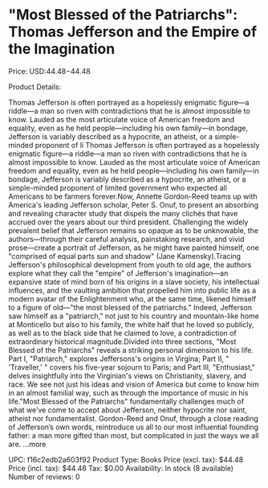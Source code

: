 # "Most Blessed of the Patriarchs": Thomas Jefferson and the Empire of the Imagination

Price: USD:$44.48-$44.48

Product Details:

Thomas Jefferson is often portrayed as a hopelessly enigmatic figure—a riddle—a man so riven with contradictions that he is almost impossible to know. Lauded as the most articulate voice of American freedom and equality, even as he held people—including his own family—in bondage, Jefferson is variably described as a hypocrite, an atheist, or a simple-minded proponent of li Thomas Jefferson is often portrayed as a hopelessly enigmatic figure—a riddle—a man so riven with contradictions that he is almost impossible to know. Lauded as the most articulate voice of American freedom and equality, even as he held people—including his own family—in bondage, Jefferson is variably described as a hypocrite, an atheist, or a simple-minded proponent of limited government who expected all Americans to be farmers forever.Now, Annette Gordon-Reed teams up with America's leading Jefferson scholar, Peter S. Onuf, to present an absorbing and revealing character study that dispels the many clichés that have accrued over the years about our third president. Challenging the widely prevalent belief that Jefferson remains so opaque as to be unknowable, the authors—through their careful analysis, painstaking research, and vivid prose—create a portrait of Jefferson, as he might have painted himself, one "comprised of equal parts sun and shadow" (Jane Kamensky).Tracing Jefferson's philosophical development from youth to old age, the authors explore what they call the "empire" of Jefferson's imagination—an expansive state of mind born of his origins in a slave society, his intellectual influences, and the vaulting ambition that propelled him into public life as a modern avatar of the Enlightenment who, at the same time, likened himself to a figure of old—"the most blessed of the patriarchs." Indeed, Jefferson saw himself as a "patriarch," not just to his country and mountain-like home at Monticello but also to his family, the white half that he loved so publicly, as well as to the black side that he claimed to love, a contradiction of extraordinary historical magnitude.Divided into three sections, "Most Blessed of the Patriarchs" reveals a striking personal dimension to his life. Part I, "Patriarch," explores Jeffersons's origins in Virgina; Part II, " 'Traveller,' " covers his five-year sojourn to Paris; and Part III, "Enthusiast," delves insightfully into the Virginian's views on Christianity, slavery, and race. We see not just his ideas and vision of America but come to know him in an almost familial way, such as through the importance of music in his life."Most Blessed of the Patriarchs" fundamentally challenges much of what we’ve come to accept about Jefferson, neither hypocrite nor saint, atheist nor fundamentalist. Gordon-Reed and Onuf, through a close reading of Jefferson’s own words, reintroduce us all to our most influential founding father: a man more gifted than most, but complicated in just the ways we all are. ...more

UPC: f16c2edb2a603f92
Product Type: Books
Price (excl. tax): $44.48
Price (incl. tax): $44.48
Tax: $0.00
Availability: In stock (8 available)
Number of reviews: 0